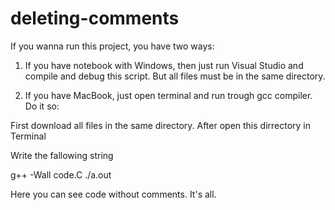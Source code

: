 # deleting-comments

If you wanna run this project, you have two ways:

1. If you have notebook with Windows, then just run Visual Studio and compile and debug this script.
But all files must be in the same directory.

2. If you have MacBook, just open terminal and run trough gcc compiler.
Do it so: 

First download all files in the same directory.
After open this dirrectory in Terminal

Write the fallowing string

g++ -Wall code.C
./a.out

Here you can see code without comments.
It's all.
